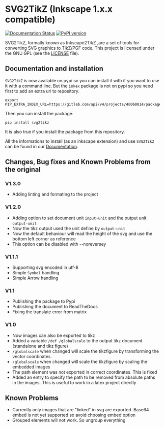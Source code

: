 # SVG2TikZ (Inkscape 1.x.x compatible)
[![Documentation Status](https://readthedocs.org/projects/svg2tikz/badge/?version=latest)](https://svg2tikz.readthedocs.io/en/latest/?badge=latest)
[![PyPI version](https://badge.fury.io/py/svg2tikz.svg)](https://badge.fury.io/py/svg2tikz)

SVG2TikZ, formally known as Inkscape2TikZ ,are a set of tools for converting SVG graphics to TikZ/PGF code.
This project is licensed under the GNU GPL  (see  the [LICENSE](/LICENSE) file).

## Documentation and installation
`SVG2TikZ` is now available on pypi so you can install it with if you want to use it with a command line. But the `inkex` package is not on pypi so you need first to add an extra url to repository:

```
export PIP_EXTRA_INDEX_URL=https://gitlab.com/api/v4/projects/40060814/packages/pypi/simple
```
Then you can install the package:

```
pip install svg2tikz
```
It is also true if you install the package from this repository.


All the informations to install (as an inkscape extension) and use `SVG2TikZ` can be found in our [Documentation](https://svg2tikz.readthedocs.io/en/latest).

## Changes, Bug fixes and Known Problems from the original

### V1.3.0
- Adding linting and formating to the project


### V1.2.0
- Adding option to set document unit `input-unit` and the output unit `output-unit`
- Now the tikz output used the unit define by `output-unit`
- Now the default behaviour will read the height of the svg and use the bottom left corner as reference
- This option can be disabled with --noreversey


### V1.1.1
- Supporting svg encoded in utf-8
- Simple `Symbol` handling
- Simple Arrow handling

### V1.1
- Publishing the package to Pypi
- Publishing the document to ReadTheDocs
- Fixing the translate error from matrix

### V1.0
- Now images can also be exported to tikz
- Added a variable `/def /globalscale` to the output tikz document (standalone and tikz figure)
- `/globalscale` when changed will scale the tikzfigure by transforming the vector coordinates.
- `/globalscale` when changed will scale the tikzfigure by scaling the embedded images
- The path element was not exported in correct coordinates. This is fixed
- Added an entry to specify the path to be removed from absolute paths in the images. This is useful to work in a latex project directly

## Known Problems
- Currently only images that are "linked" in svg are exported. Base64 embed is not yet supported so avoid choosing embed option
- Grouped elements will not work. So ungroup everything
